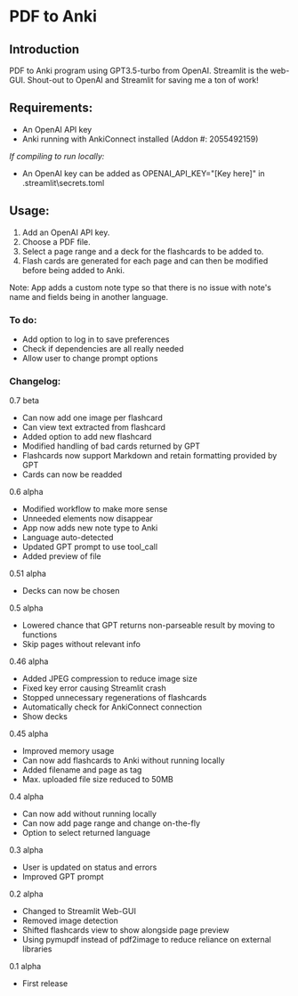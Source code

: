 # PDF to Anki

## Introduction

PDF to Anki program using GPT3.5-turbo from OpenAI. Streamlit is the web-GUI. Shout-out to OpenAI and Streamlit for saving me a ton of work!

## Requirements:

- An OpenAI API key
- Anki running with AnkiConnect installed (Addon #: 2055492159)

*If compiling to run locally:*
- An OpenAI key can be added as OPENAI_API_KEY="[Key here]" in .streamlit\secrets.toml

## Usage:

1. Add an OpenAI API key.
2. Choose a PDF file.
3. Select a page range and a deck for the flashcards to be added to.
4. Flash cards are generated for each page and can then be modified before being added to Anki.

Note: App adds a custom note type so that there is no issue with note's name and fields being in another language.

### To do:

- Add option to log in to save preferences
- Check if dependencies are all really needed
- Allow user to change prompt options

### Changelog:

0.7 beta

- Can now add one image per flashcard
- Can view text extracted from flashcard
- Added option to add new flashcard
- Modified handling of bad cards returned by GPT
- Flashcards now support Markdown and retain formatting provided by GPT
- Cards can now be readded

0.6 alpha

- Modified workflow to make more sense
- Unneeded elements now disappear
- App now adds new note type to Anki
- Language auto-detected
- Updated GPT prompt to use tool_call
- Added preview of file

0.51 alpha

- Decks can now be chosen

0.5 alpha

- Lowered chance that GPT returns non-parseable result by moving to functions
- Skip pages without relevant info

0.46 alpha
- Added JPEG compression to reduce image size
- Fixed key error causing Streamlit crash
- Stopped unnecessary regenerations of flashcards
- Automatically check for AnkiConnect connection
- Show decks

0.45 alpha
- Improved memory usage
- Can now add flashcards to Anki without running locally
- Added filename and page as tag
- Max. uploaded file size reduced to 50MB

0.4 alpha
- Can now add without running locally
- Can now add page range and change on-the-fly
- Option to select returned language

0.3 alpha
- User is updated on status and errors
- Improved GPT prompt

0.2 alpha
- Changed to Streamlit Web-GUI
- Removed image detection
- Shifted flashcards view to show alongside page preview
- Using pymupdf instead of pdf2image to reduce reliance on external libraries

0.1 alpha
- First release
